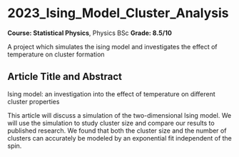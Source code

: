 # 2023_Ising_Model_Cluster_Analysis

**Course: Statistical Physics**, Physics BSc
**Grade: 8.5/10**

A project which simulates the ising model and investigates the effect of temperature on cluster formation 

## Article Title and Abstract
Ising model: an investigation into the effect of temperature on different cluster properties

This article will discuss a simulation of the two-dimensional Ising model.  We will use the simulation to study cluster size and compare our results to published research. We found that both the cluster size and the number of clusters can accurately be modeled by an exponential fit independent of the spin.